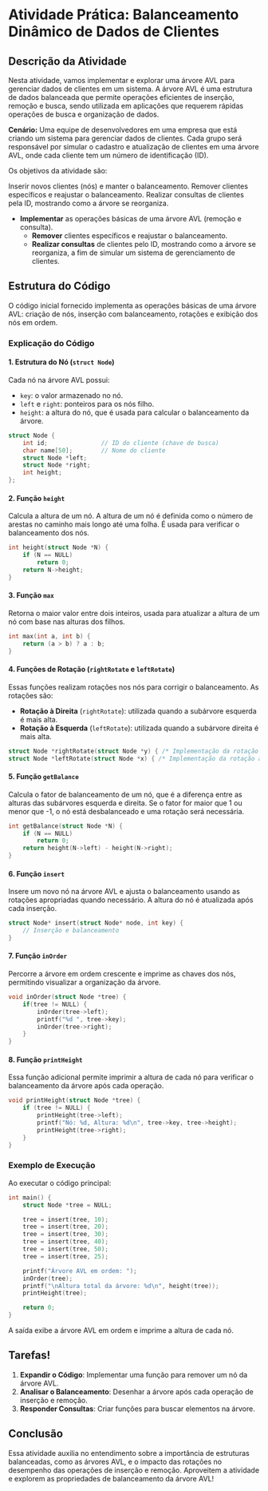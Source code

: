 # Atividade Prática: Balanceamento Dinâmico de Dados de Clientes

## Descrição da Atividade

Nesta atividade, vamos implementar e explorar uma árvore AVL para gerenciar dados de clientes em um sistema. 
A árvore AVL é uma estrutura de dados balanceada que permite operações eficientes de inserção, remoção e busca, sendo utilizada em aplicações que requerem rápidas operações de busca e organização de dados.

**Cenário:** Uma equipe de desenvolvedores em uma empresa que está criando um sistema para gerenciar dados de clientes. Cada grupo será responsável por simular o cadastro e atualização de clientes em uma árvore AVL, onde cada cliente tem um número de identificação (ID).

Os objetivos da atividade são:

Inserir novos clientes (nós) e manter o balanceamento.
Remover clientes específicos e reajustar o balanceamento.
Realizar consultas de clientes pela ID, mostrando como a árvore se reorganiza.

- **Implementar** as operações básicas de uma árvore AVL (remoção e consulta).
  - **Remover** clientes específicos e reajustar o balanceamento.
  - **Realizar consultas** de clientes pelo ID, mostrando como a árvore se reorganiza, a fim de simular um sistema de gerenciamento de clientes.

## Estrutura do Código

O código inicial fornecido implementa as operações básicas de uma árvore AVL: criação de nós, inserção com balanceamento, rotações e exibição dos nós em ordem.

### Explicação do Código

#### 1. Estrutura do Nó (`struct Node`)
Cada nó na árvore AVL possui:
- `key`: o valor armazenado no nó.
- `left` e `right`: ponteiros para os nós filho.
- `height`: a altura do nó, que é usada para calcular o balanceamento da árvore.

```c
struct Node {
    int id;               // ID do cliente (chave de busca)
    char name[50];        // Nome do cliente
    struct Node *left;
    struct Node *right;
    int height;
};
```

#### 2. Função `height`
Calcula a altura de um nó. A altura de um nó é definida como o número de arestas no caminho mais longo até uma folha. É usada para verificar o balanceamento dos nós.

```c
int height(struct Node *N) {
    if (N == NULL)
        return 0;
    return N->height;
}
```

#### 3. Função `max`
Retorna o maior valor entre dois inteiros, usada para atualizar a altura de um nó com base nas alturas dos filhos.

```c
int max(int a, int b) {
    return (a > b) ? a : b;
}
```

#### 4. Funções de Rotação (`rightRotate` e `leftRotate`)
Essas funções realizam rotações nos nós para corrigir o balanceamento. As rotações são:
- **Rotação à Direita** (`rightRotate`): utilizada quando a subárvore esquerda é mais alta.
- **Rotação à Esquerda** (`leftRotate`): utilizada quando a subárvore direita é mais alta.

```c
struct Node *rightRotate(struct Node *y) { /* Implementação da rotação à direita */ }
struct Node *leftRotate(struct Node *x) { /* Implementação da rotação à esquerda */ }
```

#### 5. Função `getBalance`
Calcula o fator de balanceamento de um nó, que é a diferença entre as alturas das subárvores esquerda e direita. Se o fator for maior que 1 ou menor que -1, o nó está desbalanceado e uma rotação será necessária.

```c
int getBalance(struct Node *N) {
    if (N == NULL)
        return 0;
    return height(N->left) - height(N->right);
}
```

#### 6. Função `insert`
Insere um novo nó na árvore AVL e ajusta o balanceamento usando as rotações apropriadas quando necessário. A altura do nó é atualizada após cada inserção.

```c
struct Node* insert(struct Node* node, int key) {
    // Inserção e balanceamento
}
```

#### 7. Função `inOrder`
Percorre a árvore em ordem crescente e imprime as chaves dos nós, permitindo visualizar a organização da árvore.

```c
void inOrder(struct Node *tree) {
    if(tree != NULL) {
        inOrder(tree->left);
        printf("%d ", tree->key);
        inOrder(tree->right);
    }
}
```

#### 8. Função `printHeight`
Essa função adicional permite imprimir a altura de cada nó para verificar o balanceamento da árvore após cada operação.

```c
void printHeight(struct Node *tree) {
    if (tree != NULL) {
        printHeight(tree->left);
        printf("Nó: %d, Altura: %d\n", tree->key, tree->height);
        printHeight(tree->right);
    }
}
```

### Exemplo de Execução

Ao executar o código principal:

```c
int main() {
    struct Node *tree = NULL;

    tree = insert(tree, 10);
    tree = insert(tree, 20);
    tree = insert(tree, 30);
    tree = insert(tree, 40);
    tree = insert(tree, 50);
    tree = insert(tree, 25);

    printf("Árvore AVL em ordem: ");
    inOrder(tree);
    printf("\nAltura total da árvore: %d\n", height(tree));
    printHeight(tree);

    return 0;
}
```

A saída exibe a árvore AVL em ordem e imprime a altura de cada nó.

## Tarefas!

1. **Expandir o Código**: Implementar uma função para remover um nó da árvore AVL.
2. **Analisar o Balanceamento**: Desenhar a árvore após cada operação de inserção e remoção.
3. **Responder Consultas**: Criar funções para buscar elementos na árvore.

## Conclusão

Essa atividade auxilia no entendimento sobre a importância de estruturas balanceadas, como as árvores AVL, e o impacto das rotações no desempenho das operações de inserção e remoção. 
Aproveitem a atividade e explorem as propriedades de balanceamento da árvore AVL!
